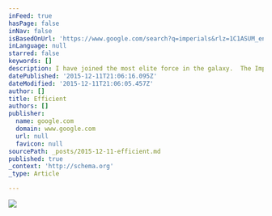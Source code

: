 ```yaml
---
inFeed: true
hasPage: false
inNav: false
isBasedOnUrl: 'https://www.google.com/search?q=imperials&rlz=1C1ASUM_enUS553US553&espv=2&biw=1920&bih=955&source=lnms&tbm=isch&sa=X&ved=0ahUKEwia3qfk2NTJAhVEFj4KHbhvCzgQ_AUIBigB#tbm=isch&q=Star+wars+imperials&imgrc=awCV2RuWErH2_M%3A'
inLanguage: null
starred: false
keywords: []
description: I have joined the most elite force in the galaxy.  The Imperial Navy.
datePublished: '2015-12-11T21:06:16.095Z'
dateModified: '2015-12-11T21:06:05.457Z'
author: []
title: Efficient
authors: []
publisher:
  name: google.com
  domain: www.google.com
  url: null
  favicon: null
sourcePath: _posts/2015-12-11-efficient.md
published: true
_context: 'http://schema.org'
_type: Article

---
```

![](https://s3-us-west-2.amazonaws.com/the-grid-img/p/da528b6c5f116204301d28079dacb3af0a30d919.jpg)